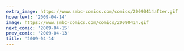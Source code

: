 ```yaml
---
extra_image: https://www.smbc-comics.com/comics/20090414after.gif
hovertext: '2009-04-14'
image: https://www.smbc-comics.com/comics/20090414.gif
next_comic: '2009-04-15'
prev_comic: '2009-04-13'
title: '2009-04-14'
---
```


